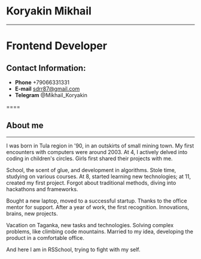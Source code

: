 # Koryakin Mikhail
------

Frontend Developer
====

## Contact Information:
- **Phone** +79066331331
- **E-mail** sdrr87@gmail.com
- **Telegram** @Mikhail_Koryakin

====

## About me
-----
I was born in Tula region in '90, in an outskirts of small mining town.
My first encounters with computers were around 2003.
At 4, I actively delved into coding in children's circles.
Girls first shared their projects with me.

School, the scent of glue, and development in algorithms.
Stole time, studying on various courses.
At 8, started learning new technologies; at 11, created my first project.
Forgot about traditional methods, diving into hackathons and frameworks.

Bought a new laptop, moved to a successful startup.
Thanks to the office mentor for support.
After a year of work, the first recognition.
Innovations, brains, new projects.

Vacation on Taganka, new tasks and technologies.
Solving complex problems, like climbing code mountains.
Married to my idea, developing the product in a comfortable office.

And here I am in RSSchool, trying to fight with my self. 
